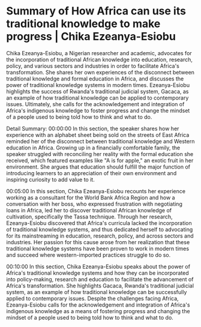 # Summary of How Africa can use its traditional knowledge to make progress | Chika Ezeanya-Esiobu

Chika Ezeanya-Esiobu, a Nigerian researcher and academic, advocates for the incorporation of traditional African knowledge into education, research, policy, and various sectors and industries in order to facilitate Africa's transformation. She shares her own experiences of the disconnect between traditional knowledge and formal education in Africa, and discusses the power of traditional knowledge systems in modern times. Ezeanya-Esiobu highlights the success of Rwanda's traditional judicial system, Gacaca, as an example of how traditional knowledge can be applied to contemporary issues. Ultimately, she calls for the acknowledgement and integration of Africa's indigenous knowledge to foster progress and change the mindset of a people used to being told how to think and what to do.

Detail Summary: 
00:00:00
In this section, the speaker shares how her experience with an alphabet sheet being sold on the streets of East Africa reminded her of the disconnect between traditional knowledge and Western education in Africa. Growing up in a financially comfortable family, the speaker struggled with reconciling her reality with the formal education she received, which featured examples like "A is for apple," an exotic fruit in her environment. She argues that education should fulfill the major function of introducing learners to an appreciation of their own environment and inspiring curiosity to add value to it.

00:05:00
In this section, Chika Ezeanya-Esiobu recounts her experience working as a consultant for the World Bank Africa Region and how a conversation with her boss, who expressed frustration with negotiating loans in Africa, led her to discover traditional African knowledge of cultivation, specifically the Tassa technique. Through her research, Ezeanya-Esiobu discovered that Africa's curricula lacked the incorporation of traditional knowledge systems, and thus dedicated herself to advocating for its mainstreaming in education, research, policy, and across sectors and industries. Her passion for this cause arose from her realization that these traditional knowledge systems have been proven to work in modern times and succeed where western-imported practices struggle to do so.

00:10:00
In this section, Chika Ezeanya-Esiobu speaks about the power of Africa's traditional knowledge systems and how they can be incorporated into policy-making, research and education to facilitate the advancement of Africa's transformation. She highlights Gacaca, Rwanda's traditional judicial system, as an example of how traditional knowledge can be successfully applied to contemporary issues. Despite the challenges facing Africa, Ezeanya-Esiobu calls for the acknowledgement and integration of Africa's indigenous knowledge as a means of fostering progress and changing the mindset of a people used to being told how to think and what to do.

